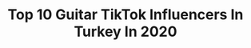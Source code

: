 ---
title: Top 10 Guitar TikTok Influencers In Turkey In 2020
description: >-
  Find top guitar TikTok influencers in Turkey in 2020. Most popular hashtags: #ke #tiktok #gitar #comedy.
platform: TikTok
hits: 12
text_top: Analyze the top-rated TikTok influencers on inBeat.
text_bottom: Our platform has 12 TikTok influencers like this in Turkey for you to connect with.
profiles:
  - username: "helinserdar"
    fullname: >-
      Helîn
    bio: >-
      Kendine sanatçı Instagram: heliinserdar
    location: "Turkey"
    followers: 1939
    engagement: 1344
    commentsToLikes: 0.077777
    id: ck81qqshoj27v0j78qfplrvjn
    verified: false
    hashtags: "#new, #birg, #reva, #sevgili"
  - username: "yaziyolcusu"
    fullname: >-
      YAZI YOLCUSU
    bio: >-
      Türkiye🇹🇷Bursa-Dükkan Sipariş 0535 814 60 41 For English Contact +905380358586
    location: "Turkey"
    followers: 1100000
    engagement: 549
    commentsToLikes: 0.066079
    id: ckajk1jo1nzby0i7821tj545x
    verified: true
    hashtags: "#mandala, #creative, #drawing, #ink"
  - username: "fatihcanaytan00"
    fullname: >-
      Fatih Can Aytan
    bio: >-
      Youtuber 📽 Photographer 📷 Vfx Artist 🎬
    location: "Turkey"
    followers: 959100
    engagement: 1151
    commentsToLikes: 0.013014
    id: ck8ko3apkfvo30j78es18dgmw
    verified: true
    hashtags: "#fatihcanaytan, #loop, #vfx, #her"
  - username: "bediasezerr"
    fullname: >-
      B.Sultan Sezer
    bio: >-
      Eğlence amaçlı
    location: "Turkey"
    followers: 5939
    engagement: 511
    commentsToLikes: 0.043119
    id: cka0t0n9xnwat0i78gdrb5en2
    verified: false
    hashtags: "#sultan, #vatana, #senyeterkig, #kef"
  - username: "cansel4545"
    fullname: >-
      Cansel Özcan
    bio: >-
      
    location: "Turkey"
    followers: 13600
    engagement: 778
    commentsToLikes: 0.018718
    id: cka0olxod4f310i78jl3ybdmr
    verified: false
    hashtags: "#cansel, #sihirli, #takiple, #veetledanset"
  - username: "suheylamurat"
    fullname: >-
      suheylamurat
    bio: >-
      YouTube🎬 : Şimdi BENİM Sıram Happy Kids Games Happy Babies Joke TV
    location: "Turkey"
    followers: 250900
    engagement: 941
    commentsToLikes: 0.010353
    id: ckb99axcetko70j23sjqmui8b
    verified: false
    hashtags: "#gitar, #abikardes, #ke, #foryou"
  - username: "gokhancelik10"
    fullname: >-
      Gökhan Çelik
    bio: >-
      BİRBİRİNDEN EĞLENCELİ VİDEOLAR İÇİN TAKİPTE KALIN🤗
    location: "Turkey"
    followers: 1627
    engagement: 1204
    commentsToLikes: 0.073007
    id: ckb0hmy7797ss0j23h117irbf
    verified: false
    hashtags: "#beni, #mersin33, #kesfet, #tiktokcomedyclub"
  - username: "buseduyguyoutube"
    fullname: >-
      Buse Duygu
    bio: >-
      YouTube 👉 BUSE DUYGU
    location: "Turkey"
    followers: 36900
    engagement: 1211
    commentsToLikes: 0.027152
    id: ckcd8o42q3c9f0j233vuwzq2s
    verified: false
    hashtags: "#dans, #ke, #tiktoker, #hankanal"
  - username: "uqur4884"
    fullname: >-
      Uqur4884
    bio: >-
      Fe🌴hiye ⚓️
    location: "Turkey"
    followers: 2637
    engagement: 1113
    commentsToLikes: 0.016285
    id: cka84qbk6uttw0i785j6casu5
    verified: false
    hashtags: "#48bbb66, #ke, #ersaner, #sahideniyimigeceler"
  - username: "zeynoscafe"
    fullname: >-
      Zeynep Özgül
    bio: >-
      Evime Hobilerime Sevdiğim herşeye Hoooşgeldiin 🌿
    location: "Turkey"
    followers: 18800
    engagement: 533
    commentsToLikes: 0.032225
    id: ckbkvr3ikreom0j23of1j5zg6
    verified: false
    hashtags: "#ke, #tiktok, #fypps, #tiktokbeni"
---